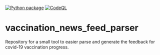 [![Python package](https://github.com/momcilo78/vaccination_news_feed_parser/actions/workflows/python.yml/badge.svg)](https://github.com/momcilo78/vaccination_news_feed_parser/actions/workflows/python.yml)
[![CodeQL](https://github.com/momcilo78/vaccination_news_feed_parser/actions/workflows/codeql-analysis.yml/badge.svg)](https://github.com/momcilo78/vaccination_news_feed_parser/actions/workflows/codeql-analysis.yml)

# vaccination_news_feed_parser
Repository for a small tool to easier parse and generate the feedback for covid-19 vaccination progress.
